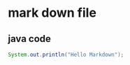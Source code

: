 mark down file
================

java code
----------

```java
System.out.println("Hello Markdown");
```


